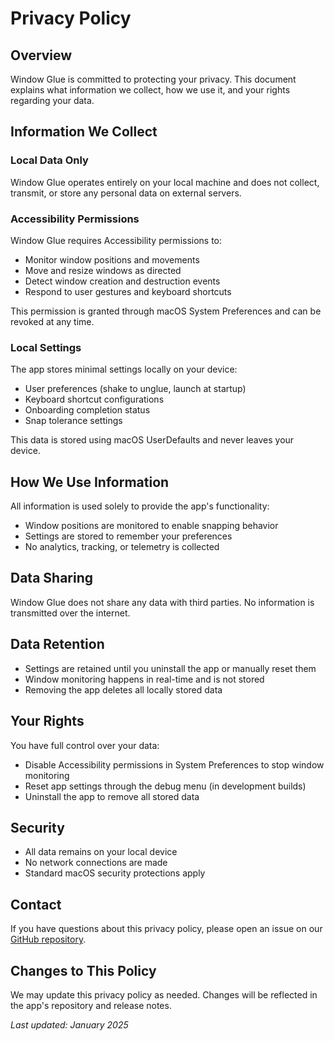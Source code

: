 # Privacy Policy

## Overview

Window Glue is committed to protecting your privacy. This document explains what information we collect, how we use it, and your rights regarding your data.

## Information We Collect

### Local Data Only
Window Glue operates entirely on your local machine and does not collect, transmit, or store any personal data on external servers.

### Accessibility Permissions
Window Glue requires Accessibility permissions to:
- Monitor window positions and movements
- Move and resize windows as directed
- Detect window creation and destruction events
- Respond to user gestures and keyboard shortcuts

This permission is granted through macOS System Preferences and can be revoked at any time.

### Local Settings
The app stores minimal settings locally on your device:
- User preferences (shake to unglue, launch at startup)
- Keyboard shortcut configurations
- Onboarding completion status
- Snap tolerance settings

This data is stored using macOS UserDefaults and never leaves your device.

## How We Use Information

All information is used solely to provide the app's functionality:
- Window positions are monitored to enable snapping behavior
- Settings are stored to remember your preferences
- No analytics, tracking, or telemetry is collected

## Data Sharing

Window Glue does not share any data with third parties. No information is transmitted over the internet.

## Data Retention

- Settings are retained until you uninstall the app or manually reset them
- Window monitoring happens in real-time and is not stored
- Removing the app deletes all locally stored data

## Your Rights

You have full control over your data:
- Disable Accessibility permissions in System Preferences to stop window monitoring
- Reset app settings through the debug menu (in development builds)
- Uninstall the app to remove all stored data

## Security

- All data remains on your local device
- No network connections are made
- Standard macOS security protections apply

## Contact

If you have questions about this privacy policy, please open an issue on our [GitHub repository](https://github.com/Conxt/window-glue/issues).

## Changes to This Policy

We may update this privacy policy as needed. Changes will be reflected in the app's repository and release notes.

*Last updated: January 2025*
